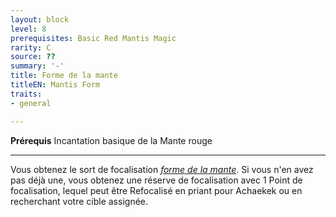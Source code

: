 ```yaml
---
layout: block
level: 8
prerequisites: Basic Red Mantis Magic
rarity: C
source: ??
summary: '-'
title: Forme de la mante
titleEN: Mantis Form
traits:
- general

---
```


<p><span id="ctl00_MainContent_DetailedOutput"><strong>Prérequis</strong> Incantation basique de la Mante rouge<br></span></p>
<hr>
<p>Vous obtenez le sort de focalisation <a href="https://2e.aonprd.com/Spells.aspx?ID=541"><em>forme de la mante</em></a>. Si vous n'en avez pas déjà une, vous obtenez une réserve de focalisation avec 1 Point de focalisation, lequel peut être Refocalisé en priant pour Achaekek ou en recherchant votre cible assignée.&nbsp;</p>